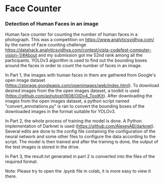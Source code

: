 # Face Counter
### Detection of Human Faces in an image

Human face counter for counting the number of human faces in a photograph. This was a competition on https://www.analyticsvidhya.com/ by the name of Face counting challenge https://datahack.analyticsvidhya.com/contest/vista-codefest-computer-vision-1/#About and my submission got me 52nd rank among all the participants. YOLOv3 algorithm is used to find out the bounding boxes around the faces in order to count the number of faces in an image.

In Part 1, the images with human faces in them are gathered from Google's open image dataset (https://storage.googleapis.com/openimages/web/index.html). To download desired images from the the open images dataset, a toolkit is used (https://github.com/ashutosh1608/OIDv4_ToolKit). After downloading the images from the open images dataset, a python script named "convert_annotations.py" is ran to convert the bounding boxes of the downloaded images in the format suitable for YOLOv3.

In Part 2, the whole process of training the model is done. A Python implementation of Darknet is used (https://github.com/AlexeyAB/darknet). Several edits are done to the config file containing the configuration of the neural network and some other files to configure the data according to the script. The model is then trained and after the training is done, the output of the test images is stored in the drive.

In Part 3, the result.txt generated in part 2 is converted into the files of the required format.

Note: Please try to open the .ipynb file in colab, it is more easy to view it there.
